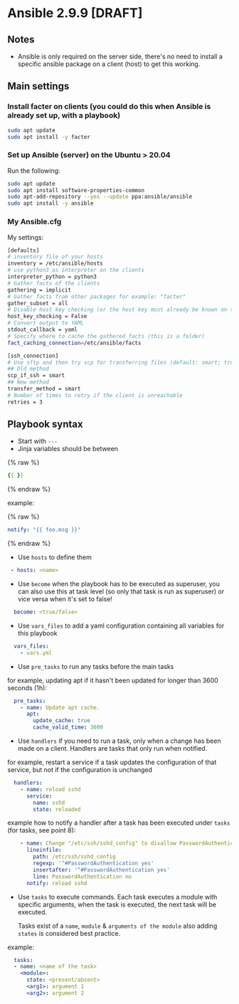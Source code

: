 # Ansible 2.9.9 [DRAFT]

## Notes

- Ansible is only required on the server side, there's no need to install a specific ansible package on a client (host) to get this working.

## Main settings

### Install facter on clients (you could do this when Ansible is already set up, with a playbook)

```bash
sudo apt update
sudo apt install -y facter
```

### Set up Ansible (server) on the Ubuntu > 20.04

Run the following:

```bash
sudo apt update
sudo apt install software-properties-common
sudo apt-add-repository --yes --update ppa:ansible/ansible
sudo apt install -y ansible
```

### My Ansible.cfg

My settings:

```bash
[defaults]
# inventory file of your hosts
inventory = /etc/ansible/hosts
# use python3 as interpreter on the clients
interpreter_python = python3
# Gather facts of the clients
gathering = implicit
# Gather facts from other packages for example: "facter"
gather_subset = all
# Disable host key checking (or the host key must already be known on the server
host_key_checking = False
# Convert output to YAML
stdout_callback = yaml
# Specify where to cache the gathered facts (this is a folder)
fact_caching_connection=/etc/ansible/facts

[ssh_connection]
# Use sftp and then try scp for transferring files (default: smart; true (scp only); false (sftp only))
## Old method
scp_if_ssh = smart
## New method
transfer_method = smart
# Number of times to retry if the client is unreachable
retries = 3
```

## Playbook syntax

- Start with `---`
- Jinja variables should be between

{% raw %}

```yaml
{{ }}
```

{% endraw %}

example:

{% raw %}

```yaml
notify: "{{ foo.msg }}"
```

{% endraw %}

- Use `hosts` to define them

```yaml
 - hosts: <name>
 ```

- Use `become` when the playbook has to be executed as superuser, you can also use this at task level (so only that task is run as superuser) or vice versa when it's set to false!

```yaml
  become: <true/false>
```

- Use `vars_files` to add a yaml configuration containing all variables for this playbook

```yaml
  vars_files:
    - vars.yml
```

- Use `pre_tasks` to run any tasks before the main tasks

for example, updating apt if it hasn't been updated for longer than 3600 seconds (1h):

```yaml
  pre_tasks:
    - name: Update apt cache.
      apt:
        update_cache: true
        cache_valid_time: 3600
```

- Use `handlers` if you need to run a task, only when a change has been made on a client.
   Handlers are tasks that only run when notified.

for example, restart a service if a task updates the configuration of that service, but not if the configuration is unchanged

```yaml
  handlers:
    - name: reload sshd
      service:
        name: sshd
        state: reloaded
```

example how to notify a handler after a task has been executed under `tasks` (for tasks, see point 8):

```yaml
    - name: Change "/etc/ssh/sshd_config" to disallow PasswordAuthentication.
      lineinfile:
        path: /etc/ssh/sshd_config
        regexp: '^#PasswordAuthentication yes'
        insertafter: '^#PasswordAuthentication yes'
        line: PasswordAuthentication no
      notify: reload sshd
```

- Use `tasks` to execute commands.
   Each task executes a module with specific arguments, when the task is executed, the next task will be executed.

   Tasks exist of a `name`, `module` & `arguments of the module` also adding `states` is considered best practice.

example:

```yaml
  tasks:
  - name: <name of the task>
    <module>:
      state: <present/absent>
      <arg1>: argument 1
      <arg2>: argument 2
```
